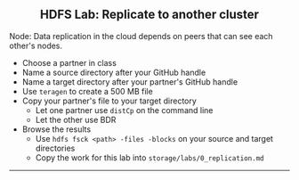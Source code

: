 ## <center> HDFS Lab: Replicate to another cluster

Node: Data replication in the cloud depends on peers that can see each
other's nodes.

* Choose a partner in class
* Name a source directory after your GitHub handle
* Name a target directory after your partner's GitHub handle
* Use `teragen` to create a 500 MB file
* Copy your partner's file to your target directory 
    * Let one partner use `distCp` on the command line
    * Let the other use BDR
* Browse the results 
    * Use `hdfs fsck <path> -files -blocks` on your source and target directories
    * Copy the work for this lab into `storage/labs/0_replication.md`

---
